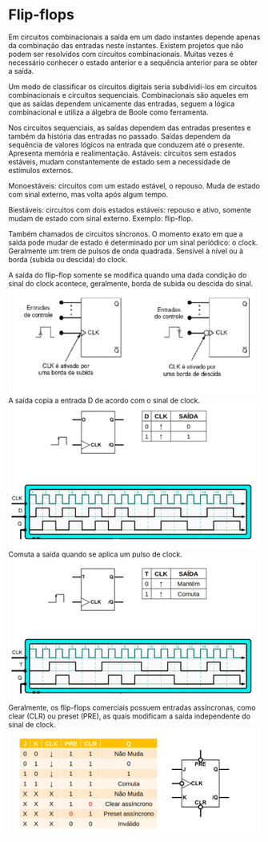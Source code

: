# Flip-flops
Em circuitos combinacionais a saída em um dado instantes depende apenas da combinação das entradas neste instantes. Existem projetos que não podem ser resolvidos com circuitos combinacionais. Muitas vezes é necessário conhecer o estado anterior e a sequência anterior para se obter a saída.

Um modo de classificar os circuitos digitais seria subdividi-los em circuitos combinacionais e circuitos sequenciais. Combinacionais são aqueles em que as saídas dependem unicamente das entradas, seguem a lógica combinacional e utiliza a álgebra de Boole como ferramenta.

Nos circuitos sequenciais, as saídas dependem das entradas presentes e também da história das entradas no passado. Saídas dependem da sequência de valores lógicos na entrada que conduzem até o presente. Apresenta memória e realimentação.
Astáveis: circuitos sem estados estáveis, mudam constantemente de estado sem a necessidade de estímulos externos.

Monoestáveis: circuitos com um estado estável, o repouso. Muda de estado com sinal externo, mas volta após algum tempo.

Biestáveis: circuitos com dois estados estáveis: repouso e ativo, somente mudam de estado com sinal externo. Exemplo: flip-flop.

Também chamados de circuitos síncronos. O momento exato em que a saída pode mudar de estado é determinado por um sinal periódico: o clock. Geralmente um trem de pulsos de onda quadrada. Sensível à nível ou à borda (subida ou descida) do clock.

A saída do flip-flop somente se modifica quando uma dada condição do sinal do clock acontece, geralmente, borda de subida ou descida do sinal.
![Imagem](https://raw.githubusercontent.com/Augusto-Ildefonso/Anotacoes-Aulas/master/Imagens/Captura%20de%20tela%20de%202024-08-29%2014-42-54.png)
A saída copia a entrada D de acordo com o sinal de clock.
![Imagem](https://raw.githubusercontent.com/Augusto-Ildefonso/Anotacoes-Aulas/master/Imagens/Captura%20de%20tela%20de%202024-08-29%2014-43-22.png)
Comuta a saída quando se aplica um pulso de clock.
![Imagem](https://raw.githubusercontent.com/Augusto-Ildefonso/Anotacoes-Aulas/master/Imagens/Captura%20de%20tela%20de%202024-08-29%2014-43-34.png)
Geralmente, os flip-flops comerciais possuem entradas assíncronas, como clear (CLR) ou preset (PRE), as quais modificam a saída independente do sinal de clock.
![Imagem](https://raw.githubusercontent.com/Augusto-Ildefonso/Anotacoes-Aulas/master/Imagens/Captura%20de%20tela%20de%202024-08-29%2014-43-43.png)
